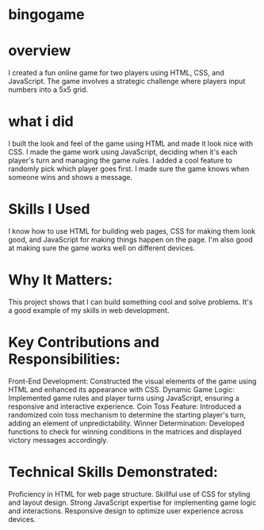 # bingogame
# overview 
I created a fun online game for two players using HTML, CSS, and JavaScript. The game involves a strategic challenge where players input numbers into a 5x5 grid.

# what i did
I built the look and feel of the game using HTML and made it look nice with CSS.
I made the game work using JavaScript, deciding when it's each player's turn and managing the game rules.
I added a cool feature to randomly pick which player goes first.
I made sure the game knows when someone wins and shows a message.
# Skills I Used
I know how to use HTML for building web pages,
CSS for making them look good, and JavaScript for making things happen on the page.
I'm also good at making sure the game works well on different devices.

# Why It Matters:
This project shows that I can build something cool and solve problems. It's a good example of my skills in web development.
# Key Contributions and Responsibilities:

 Front-End Development: Constructed the visual elements of the game using HTML and enhanced its appearance with CSS.
 Dynamic Game Logic: Implemented game rules and player turns using JavaScript, ensuring a responsive and interactive experience.
 Coin Toss Feature: Introduced a randomized coin toss mechanism to determine the starting player's turn, adding an element of unpredictability.
 Winner Determination: Developed functions to check for winning conditions in the matrices and displayed victory messages accordingly.
 # Technical Skills Demonstrated:

Proficiency in HTML for web page structure.
Skillful use of CSS for styling and layout design.
Strong JavaScript expertise for implementing game logic and interactions.
Responsive design to optimize user experience across devices.
